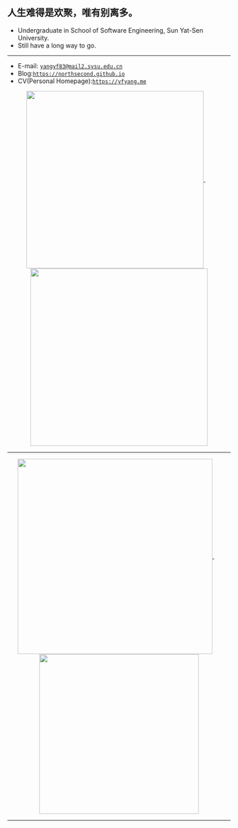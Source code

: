 ## 人生难得是欢聚，唯有别离多。

* Undergraduate in School of Software Engineering, Sun Yat-Sen University.
* Still have a long way to go.

---

* E-mail: [`yangyf83@mail2.sysu.edu.cn`](mailto:yangyf83@mail2.sysu.edu.cn)
* Blog:[`https://northsecond.github.io`](https://northsecond.github.io)
* CV(Personal Homepage):[`https://yfyang.me`](https://yfyang.me)

<p align="center">
  <a href="https://www.zhihu.com/people/nanguozhibei">
      <img width="400" align="center" src="https://stats.justsong.cn/api/zhihu?username=nanguozhibei" />
  </a>
  &emsp;
  <a href="https://space.bilibili.com/177147462">
      <img width="400" align="center" src="https://stats.justsong.cn/api/bilibili/?id=177147462" />
  </a>
</p>

---

<p align="center">
  <a href="https://github.com/anuraghazra/github-readme-stats">
      <img width="440" align="center" src="https://github-readme-stats.vercel.app/api?username=northsecond&show_icons=true&theme=buefy&count_private=true" />
  </a>
  &emsp;
  <a href="https://github.com/anuraghazra/github-readme-stats">
      <img width="360" align="center" src="https://github-readme-stats.vercel.app/api/top-langs/?username=northsecond&hide=html,css&layout=compact" />
  </a>
</p>

--- 
